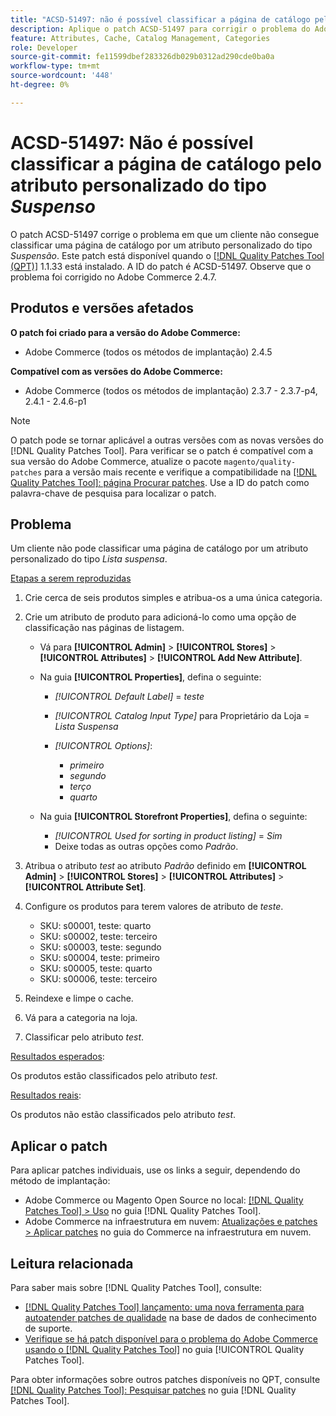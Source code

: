 ```yaml
---
title: "ACSD-51497: não é possível classificar a página de catálogo pelo atributo personalizado do tipo Suspenso"
description: Aplique o patch ACSD-51497 para corrigir o problema do Adobe Commerce em que um cliente não pode classificar uma página de catálogo pelo atributo personalizado do tipo Suspenso.
feature: Attributes, Cache, Catalog Management, Categories
role: Developer
source-git-commit: fe11599dbef283326db029b0312ad290cde0ba0a
workflow-type: tm+mt
source-wordcount: '448'
ht-degree: 0%

---
```


# ACSD-51497: Não é possível classificar a página de catálogo pelo atributo personalizado do tipo *Suspenso*

O patch ACSD-51497 corrige o problema em que um cliente não consegue classificar uma página de catálogo por um atributo personalizado do tipo *Suspensão*. Este patch está disponível quando o [[!DNL Quality Patches Tool (QPT)]](https://experienceleague.adobe.com/en/docs/commerce-knowledge-base/kb/announcements/commerce-announcements/magento-quality-patches-released-new-tool-to-self-serve-quality-patches) 1.1.33 está instalado. A ID do patch é ACSD-51497. Observe que o problema foi corrigido no Adobe Commerce 2.4.7.

## Produtos e versões afetados

**O patch foi criado para a versão do Adobe Commerce:**

* Adobe Commerce (todos os métodos de implantação) 2.4.5

**Compatível com as versões do Adobe Commerce:**

* Adobe Commerce (todos os métodos de implantação) 2.3.7 - 2.3.7-p4, 2.4.1 - 2.4.6-p1

>[!NOTE]
>
>O patch pode se tornar aplicável a outras versões com as novas versões do [!DNL Quality Patches Tool]. Para verificar se o patch é compatível com a sua versão do Adobe Commerce, atualize o pacote `magento/quality-patches` para a versão mais recente e verifique a compatibilidade na [[!DNL Quality Patches Tool]: página Procurar patches](https://experienceleague.adobe.com/tools/commerce-quality-patches/index.html). Use a ID do patch como palavra-chave de pesquisa para localizar o patch.

## Problema

Um cliente não pode classificar uma página de catálogo por um atributo personalizado do tipo *Lista suspensa*.

<u>Etapas a serem reproduzidas</u>

1. Crie cerca de seis produtos simples e atribua-os a uma única categoria.
1. Crie um atributo de produto para adicioná-lo como uma opção de classificação nas páginas de listagem.

   * Vá para **[!UICONTROL Admin]** > **[!UICONTROL Stores]** > **[!UICONTROL Attributes]** > **[!UICONTROL Add New Attribute]**.
   * Na guia **[!UICONTROL Properties]**, defina o seguinte:

      * *[!UICONTROL Default Label]* = *teste*
      * *[!UICONTROL Catalog Input Type]* para Proprietário da Loja = *Lista Suspensa*
      * *[!UICONTROL Options]*:

         * *primeiro*
         * *segundo*
         * *terço*
         * *quarto*

   * Na guia **[!UICONTROL Storefront Properties]**, defina o seguinte:

      * *[!UICONTROL Used for sorting in product listing]* = *Sim*
      * Deixe todas as outras opções como *Padrão*.

1. Atribua o atributo *test* ao atributo *Padrão* definido em **[!UICONTROL Admin]** > **[!UICONTROL Stores]** > **[!UICONTROL Attributes]** > **[!UICONTROL Attribute Set]**.
1. Configure os produtos para terem valores de atributo de *teste*.

   * SKU: s00001, teste: quarto
   * SKU: s00002, teste: terceiro
   * SKU: s00003, teste: segundo
   * SKU: s00004, teste: primeiro
   * SKU: s00005, teste: quarto
   * SKU: s00006, teste: terceiro

1. Reindexe e limpe o cache.
1. Vá para a categoria na loja.
1. Classificar pelo atributo *test*.

<u>Resultados esperados</u>:

Os produtos estão classificados pelo atributo *test*.

<u>Resultados reais</u>:

Os produtos não estão classificados pelo atributo *test*.

## Aplicar o patch

Para aplicar patches individuais, use os links a seguir, dependendo do método de implantação:

* Adobe Commerce ou Magento Open Source no local: [[!DNL Quality Patches Tool] > Uso](/help/tools/quality-patches-tool/usage.md) no guia [!DNL Quality Patches Tool].
* Adobe Commerce na infraestrutura em nuvem: [Atualizações e patches > Aplicar patches](https://experienceleague.adobe.com/docs/commerce-cloud-service/user-guide/develop/upgrade/apply-patches.html) no guia do Commerce na infraestrutura em nuvem.

## Leitura relacionada

Para saber mais sobre [!DNL Quality Patches Tool], consulte:

* [[!DNL Quality Patches Tool] lançamento: uma nova ferramenta para autoatender patches de qualidade](https://experienceleague.adobe.com/en/docs/commerce-knowledge-base/kb/announcements/commerce-announcements/magento-quality-patches-released-new-tool-to-self-serve-quality-patches) na base de dados de conhecimento de suporte.
* [Verifique se há patch disponível para o problema do Adobe Commerce usando o  [!DNL Quality Patches Tool]](/help/tools/quality-patches-tool/patches-available-in-qpt/check-patch-for-magento-issue-with-magento-quality-patches.md) no guia [!UICONTROL Quality Patches Tool].


Para obter informações sobre outros patches disponíveis no QPT, consulte [[!DNL Quality Patches Tool]: Pesquisar patches](https://experienceleague.adobe.com/tools/commerce-quality-patches/index.html) no guia [!DNL Quality Patches Tool].
